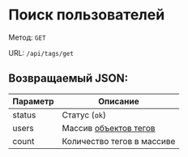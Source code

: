 # Поиск пользователей
Метод: `GET`

URL: `/api/tags/get`

## Возвращаемый JSON:
| Параметр | Описание |
| ------------ | ------------ |
| status | Статус (`ok`) |
| users | Массив [объектов тегов](/{{route}}/{{version}}/objects/tag "Объект тега") |
| count | Количество тегов в массиве |
